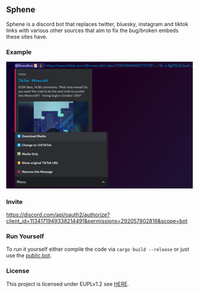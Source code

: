 ## Sphene

Sphene is a discord bot that replaces twitter, bluesky, instagram and tiktok links with various other sources that aim to fix the bug/broken embeds these sites have.

### Example

![](./.github/screenshot.png)

### Invite

https://discord.com/api/oauth2/authorize?client_id=1134171949338214491&permissions=292057802816&scope=bot

### Run Yourself

To run it yourself either compile the code via `cargo build --release` or just use the [public bot](https://discord.com/api/oauth2/authorize?client_id=1134171949338214491&permissions=292057802816&scope=bot).

### License

This project is licensed under EUPLv1.2 see [HERE](./LICENSE).
